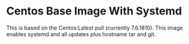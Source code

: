# Centos Base Image With Systemd
This is based on the Centos:Latest pull (currently 7.6.1810). This image enables systemd and all updates plus hostname tar and git.
